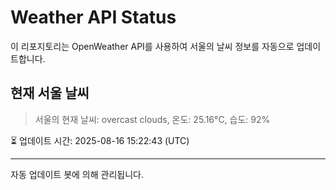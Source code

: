 
# Weather API Status

이 리포지토리는 OpenWeather API를 사용하여 서울의 날씨 정보를 자동으로 업데이트합니다.

## 현재 서울 날씨
> 서울의 현재 날씨: overcast clouds, 온도: 25.16°C, 습도: 92%

⏳ 업데이트 시간: 2025-08-16 15:22:43 (UTC)

---
자동 업데이트 봇에 의해 관리됩니다.
